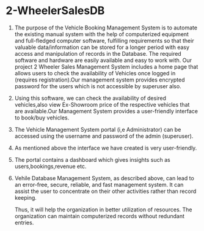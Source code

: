# 2-WheelerSalesDB

1. The purpose of the Vehicle Booking Management System is to automate the existing manual system with the help of computerized equipment 
   and full-fledged computer software, fulfilling requirements so that their valuable data/information can be stored for a longer period 
   with easy access and manipulation of records in the Database. The required software and hardware are easily available and easy to work 
   with. Our project 2 Wheeler Sales Management System includes a home page that allows users to check the availability of Vehicles once 
   logged in (requires registration).Our management system provides encrypted password for the users which is not accessible by superuser 
   also.

2. Using this software, we can check the availability of desired vehicles,also view Ex-Showroom price of the respective vehicles that are 
   available.Our Management System provides a user-friendly interface to book/buy vehicles.

3. The Vehicle Management System portal (i,e Administrator) can be accessed using the username and password of the admin (superuser).

4. As mentioned above the interface we have created is very user-friendly.

5. The portal contains a dashboard which gives insights such as users,bookings,revenue etc.

6. Vehile Database Management System, as described above, can lead to an error-free, secure, reliable, and fast management system. It can 
   assist the user to concentrate on their other activities rather than record keeping.

   Thus, it will help the organization in better utilization of resources. The organization can maintain computerized records without 
   redundant entries.